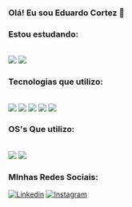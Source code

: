 ### Olá! Eu sou Eduardo Cortez 🤙


### Estou estudando: 

<div style="display: inline_block"></br>
    <img aling="center" src="https://img.shields.io/badge/docker-%230db7ed.svg?style=for-the-badge&logo=docker&logoColor=white" />
    <img aling="center" src="https://img.shields.io/badge/MySQL-005C84?style=for-the-badge&logo=mysql&logoColor=white" />        
</div>


### Tecnologias que utilizo: 

<div style="display: inline_block"></br>
    <img aling="center" src="https://img.shields.io/badge/HTML5-E34F26?style=for-the-badge&logo=html5&logoColor=white" />
    <img aling="center" src="https://img.shields.io/badge/CSS3-1572B6?style=for-the-badge&logo=css3&logoColor=whit" />
    <img aling="center" src="https://img.shields.io/badge/JavaScript-F7DF1E?style=for-the-badge&logo=javascript&logoColor=black" />   
    <img aling="center" src="https://img.shields.io/badge/Ubuntu-E95420?style=for-the-badge&logo=ubuntu&logoColor=white" />   
    <img aling="center" src="https://img.shields.io/badge/Windows-0078D6?style=for-the-badge&logo=windows&logoColor=white" />         
</div>

### OS's Que utilizo:

<div style="display: inline_block"></br>
    <img aling="center" src="https://img.shields.io/badge/Ubuntu-E95420?style=for-the-badge&logo=ubuntu&logoColor=white" />   
    <img aling="center" src="https://img.shields.io/badge/Windows-0078D6?style=for-the-badge&logo=windows&logoColor=white" />         
</div>


### MInhas Redes Sociais:

[![Linkedin](https://img.shields.io/badge/LinkedIn-0077B5?style=for-the-badge&logo=linkedin&logoColor=white)](https://www.linkedin.com/in/eduardocortez-ec/)
[![Instagram](https://img.shields.io/badge/Instagram-E4405F?style=for-the-badge&logo=instagram&logoColor=white)](https://www.instagram.com/duduomena1/)
